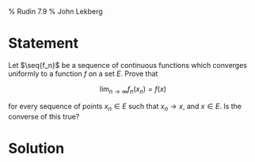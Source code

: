 % Rudin 7.9
% John Lekberg

# Statement

Let $\seq{f_n}$ be a sequence of continuous functions which converges uniformly to a function $f$ on a set $E$.
Prove that

$$
\lim_{n\to\infty}f_n(x_n) = f(x)
$$

for every sequence of points $x_n\in E$ such that $x_n\to x$, and $x\in E$.
Is the converse of this true?

# Solution
